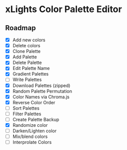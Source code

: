 # xLights Color Palette Editor
## Roadmap
- [x] Add new colors
- [x] Delete colors
- [x] Clone Palette
- [x] Add Palette
- [x] Delete Palette
- [x] Edit Palette Name
- [x] Gradient Palettes
- [ ] Write Palettes
- [x] Download Palettes (zipped)
- [x] Random Palette Permutation
- [x] Color Names via Chroma.js
- [x] Reverse Color Order
- [ ] Sort Palettes
- [ ] Filter Palettes
- [ ] Create Palette Backup
- [x] Randomize color
- [ ] Darken/Lighten color
- [ ] Mix/blend colors
- [ ] Interprolate Colors

